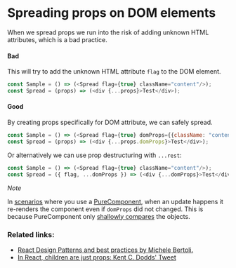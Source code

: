 # Spreading props on DOM elements
When we spread props we run into the risk of adding unknown HTML attributes, which is a bad practice.

#### Bad
This will try to add the unknown HTML attribute `flag` to the DOM element.
```javascript
const Sample = () => (<Spread flag={true} className="content"/>);
const Spread = (props) => (<div {...props}>Test</div>);
```
#### Good
By creating props specifically for DOM attribute, we can safely spread.
```javascript
const Sample = () => (<Spread flag={true} domProps={{className: "content"}}/>);
const Spread = (props) => (<div {...props.domProps}>Test</div>);
```

Or alternatively we can use prop destructuring with `...rest`:
```javascript
const Sample = () => (<Spread flag={true} className="content"/>);
const Spread = ({ flag, ...domProps }) => (<div {...domProps}>Test</div>);
```

*Note*

In [scenarios](https://github.com/vasanthk/react-bits/issues/34) where you use a [PureComponent](../perf-tips/02.pure-component.md), when an update happens it re-renders the component even if `domProps` did not changed. This is because PureComponent only [shallowly compares](https://facebook.github.io/react/docs/react-api.html#react.purecomponent) the objects.

### Related links:
- [React Design Patterns and best practices by Michele Bertoli.](https://github.com/MicheleBertoli/react-design-patterns-and-best-practices)
- [In React, children are just props: Kent C. Dodds' Tweet](https://twitter.com/kentcdodds/status/851406788549369856)
